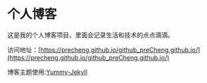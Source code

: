 # 个人博客

这是我的个人博客项目，里面会记录生活和技术的点点滴滴。


访问地址：[https://precheng.github.io/github_preCheng.github.io/](https://precheng.github.io/github_preCheng.github.io/)


博客主题使用:[Yummy-Jekyll](https://github.com/DONGChuan/Yummy-Jekyll)


